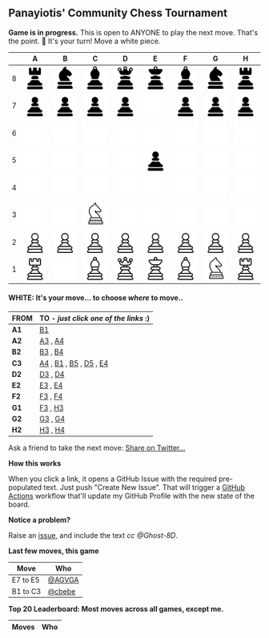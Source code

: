 <!--
**Ghost-8D/Ghost-8D** is a ✨ _special_ ✨ repository because its `README.md` (this file) appears on your GitHub profile.

Here are some ideas to get you started:

- 🔭 I’m currently working on ...
- 🌱 I’m currently learning ...
- 👯 I’m looking to collaborate on ...
- 🤔 I’m looking for help with ...
- 💬 Ask me about ...
- 📫 How to reach me: ...
- 😄 Pronouns: ...
- ⚡ Fun fact: ...
-->


## Panayiotis' Community Chess Tournament

**Game is in progress.** This is open to ANYONE to play the next move. That's the point. :wave:  It's your turn! Move a white piece.

|   | A | B | C | D | E | F | G | H |
| - | - | - | - | - | - | - | - | - |
| 8 | ![](https://raw.githubusercontent.com/Ghost-8D/Ghost-8D/master/chess_images/r.png) | ![](https://raw.githubusercontent.com/Ghost-8D/Ghost-8D/master/chess_images/n.png) | ![](https://raw.githubusercontent.com/Ghost-8D/Ghost-8D/master/chess_images/b.png) | ![](https://raw.githubusercontent.com/Ghost-8D/Ghost-8D/master/chess_images/q.png) | ![](https://raw.githubusercontent.com/Ghost-8D/Ghost-8D/master/chess_images/k.png) | ![](https://raw.githubusercontent.com/Ghost-8D/Ghost-8D/master/chess_images/b.png) | ![](https://raw.githubusercontent.com/Ghost-8D/Ghost-8D/master/chess_images/n.png) | ![](https://raw.githubusercontent.com/Ghost-8D/Ghost-8D/master/chess_images/r.png) |
| 7 | ![](https://raw.githubusercontent.com/Ghost-8D/Ghost-8D/master/chess_images/p.png) | ![](https://raw.githubusercontent.com/Ghost-8D/Ghost-8D/master/chess_images/p.png) | ![](https://raw.githubusercontent.com/Ghost-8D/Ghost-8D/master/chess_images/p.png) | ![](https://raw.githubusercontent.com/Ghost-8D/Ghost-8D/master/chess_images/p.png) | ![](https://raw.githubusercontent.com/Ghost-8D/Ghost-8D/master/chess_images/blank.png) | ![](https://raw.githubusercontent.com/Ghost-8D/Ghost-8D/master/chess_images/p.png) | ![](https://raw.githubusercontent.com/Ghost-8D/Ghost-8D/master/chess_images/p.png) | ![](https://raw.githubusercontent.com/Ghost-8D/Ghost-8D/master/chess_images/p.png) |
| 6 | ![](https://raw.githubusercontent.com/Ghost-8D/Ghost-8D/master/chess_images/blank.png) | ![](https://raw.githubusercontent.com/Ghost-8D/Ghost-8D/master/chess_images/blank.png) | ![](https://raw.githubusercontent.com/Ghost-8D/Ghost-8D/master/chess_images/blank.png) | ![](https://raw.githubusercontent.com/Ghost-8D/Ghost-8D/master/chess_images/blank.png) | ![](https://raw.githubusercontent.com/Ghost-8D/Ghost-8D/master/chess_images/blank.png) | ![](https://raw.githubusercontent.com/Ghost-8D/Ghost-8D/master/chess_images/blank.png) | ![](https://raw.githubusercontent.com/Ghost-8D/Ghost-8D/master/chess_images/blank.png) | ![](https://raw.githubusercontent.com/Ghost-8D/Ghost-8D/master/chess_images/blank.png) |
| 5 | ![](https://raw.githubusercontent.com/Ghost-8D/Ghost-8D/master/chess_images/blank.png) | ![](https://raw.githubusercontent.com/Ghost-8D/Ghost-8D/master/chess_images/blank.png) | ![](https://raw.githubusercontent.com/Ghost-8D/Ghost-8D/master/chess_images/blank.png) | ![](https://raw.githubusercontent.com/Ghost-8D/Ghost-8D/master/chess_images/blank.png) | ![](https://raw.githubusercontent.com/Ghost-8D/Ghost-8D/master/chess_images/p.png) | ![](https://raw.githubusercontent.com/Ghost-8D/Ghost-8D/master/chess_images/blank.png) | ![](https://raw.githubusercontent.com/Ghost-8D/Ghost-8D/master/chess_images/blank.png) | ![](https://raw.githubusercontent.com/Ghost-8D/Ghost-8D/master/chess_images/blank.png) |
| 4 | ![](https://raw.githubusercontent.com/Ghost-8D/Ghost-8D/master/chess_images/blank.png) | ![](https://raw.githubusercontent.com/Ghost-8D/Ghost-8D/master/chess_images/blank.png) | ![](https://raw.githubusercontent.com/Ghost-8D/Ghost-8D/master/chess_images/blank.png) | ![](https://raw.githubusercontent.com/Ghost-8D/Ghost-8D/master/chess_images/blank.png) | ![](https://raw.githubusercontent.com/Ghost-8D/Ghost-8D/master/chess_images/blank.png) | ![](https://raw.githubusercontent.com/Ghost-8D/Ghost-8D/master/chess_images/blank.png) | ![](https://raw.githubusercontent.com/Ghost-8D/Ghost-8D/master/chess_images/blank.png) | ![](https://raw.githubusercontent.com/Ghost-8D/Ghost-8D/master/chess_images/blank.png) |
| 3 | ![](https://raw.githubusercontent.com/Ghost-8D/Ghost-8D/master/chess_images/blank.png) | ![](https://raw.githubusercontent.com/Ghost-8D/Ghost-8D/master/chess_images/blank.png) | ![](https://raw.githubusercontent.com/Ghost-8D/Ghost-8D/master/chess_images/N.png) | ![](https://raw.githubusercontent.com/Ghost-8D/Ghost-8D/master/chess_images/blank.png) | ![](https://raw.githubusercontent.com/Ghost-8D/Ghost-8D/master/chess_images/blank.png) | ![](https://raw.githubusercontent.com/Ghost-8D/Ghost-8D/master/chess_images/blank.png) | ![](https://raw.githubusercontent.com/Ghost-8D/Ghost-8D/master/chess_images/blank.png) | ![](https://raw.githubusercontent.com/Ghost-8D/Ghost-8D/master/chess_images/blank.png) |
| 2 | ![](https://raw.githubusercontent.com/Ghost-8D/Ghost-8D/master/chess_images/P.png) | ![](https://raw.githubusercontent.com/Ghost-8D/Ghost-8D/master/chess_images/P.png) | ![](https://raw.githubusercontent.com/Ghost-8D/Ghost-8D/master/chess_images/P.png) | ![](https://raw.githubusercontent.com/Ghost-8D/Ghost-8D/master/chess_images/P.png) | ![](https://raw.githubusercontent.com/Ghost-8D/Ghost-8D/master/chess_images/P.png) | ![](https://raw.githubusercontent.com/Ghost-8D/Ghost-8D/master/chess_images/P.png) | ![](https://raw.githubusercontent.com/Ghost-8D/Ghost-8D/master/chess_images/P.png) | ![](https://raw.githubusercontent.com/Ghost-8D/Ghost-8D/master/chess_images/P.png) |
| 1 | ![](https://raw.githubusercontent.com/Ghost-8D/Ghost-8D/master/chess_images/R.png) | ![](https://raw.githubusercontent.com/Ghost-8D/Ghost-8D/master/chess_images/blank.png) | ![](https://raw.githubusercontent.com/Ghost-8D/Ghost-8D/master/chess_images/B.png) | ![](https://raw.githubusercontent.com/Ghost-8D/Ghost-8D/master/chess_images/Q.png) | ![](https://raw.githubusercontent.com/Ghost-8D/Ghost-8D/master/chess_images/K.png) | ![](https://raw.githubusercontent.com/Ghost-8D/Ghost-8D/master/chess_images/B.png) | ![](https://raw.githubusercontent.com/Ghost-8D/Ghost-8D/master/chess_images/N.png) | ![](https://raw.githubusercontent.com/Ghost-8D/Ghost-8D/master/chess_images/R.png) |

#### **WHITE:** It's your move... to choose _where_ to move..

| FROM | TO - _just click one of the links_ :) |
| ---- | -- |
| **A1** | [B1](https://github.com/Ghost-8D/Ghost-8D/issues/new?title=chess%7Cmove%7Ca1b1%7C3548&body=Just+push+%27Submit+new+issue%27.+You+don%27t+need+to+do+anything+else.) |
| **A2** | [A3](https://github.com/Ghost-8D/Ghost-8D/issues/new?title=chess%7Cmove%7Ca2a3%7C3548&body=Just+push+%27Submit+new+issue%27.+You+don%27t+need+to+do+anything+else.) , [A4](https://github.com/Ghost-8D/Ghost-8D/issues/new?title=chess%7Cmove%7Ca2a4%7C3548&body=Just+push+%27Submit+new+issue%27.+You+don%27t+need+to+do+anything+else.) |
| **B2** | [B3](https://github.com/Ghost-8D/Ghost-8D/issues/new?title=chess%7Cmove%7Cb2b3%7C3548&body=Just+push+%27Submit+new+issue%27.+You+don%27t+need+to+do+anything+else.) , [B4](https://github.com/Ghost-8D/Ghost-8D/issues/new?title=chess%7Cmove%7Cb2b4%7C3548&body=Just+push+%27Submit+new+issue%27.+You+don%27t+need+to+do+anything+else.) |
| **C3** | [A4](https://github.com/Ghost-8D/Ghost-8D/issues/new?title=chess%7Cmove%7Cc3a4%7C3548&body=Just+push+%27Submit+new+issue%27.+You+don%27t+need+to+do+anything+else.) , [B1](https://github.com/Ghost-8D/Ghost-8D/issues/new?title=chess%7Cmove%7Cc3b1%7C3548&body=Just+push+%27Submit+new+issue%27.+You+don%27t+need+to+do+anything+else.) , [B5](https://github.com/Ghost-8D/Ghost-8D/issues/new?title=chess%7Cmove%7Cc3b5%7C3548&body=Just+push+%27Submit+new+issue%27.+You+don%27t+need+to+do+anything+else.) , [D5](https://github.com/Ghost-8D/Ghost-8D/issues/new?title=chess%7Cmove%7Cc3d5%7C3548&body=Just+push+%27Submit+new+issue%27.+You+don%27t+need+to+do+anything+else.) , [E4](https://github.com/Ghost-8D/Ghost-8D/issues/new?title=chess%7Cmove%7Cc3e4%7C3548&body=Just+push+%27Submit+new+issue%27.+You+don%27t+need+to+do+anything+else.) |
| **D2** | [D3](https://github.com/Ghost-8D/Ghost-8D/issues/new?title=chess%7Cmove%7Cd2d3%7C3548&body=Just+push+%27Submit+new+issue%27.+You+don%27t+need+to+do+anything+else.) , [D4](https://github.com/Ghost-8D/Ghost-8D/issues/new?title=chess%7Cmove%7Cd2d4%7C3548&body=Just+push+%27Submit+new+issue%27.+You+don%27t+need+to+do+anything+else.) |
| **E2** | [E3](https://github.com/Ghost-8D/Ghost-8D/issues/new?title=chess%7Cmove%7Ce2e3%7C3548&body=Just+push+%27Submit+new+issue%27.+You+don%27t+need+to+do+anything+else.) , [E4](https://github.com/Ghost-8D/Ghost-8D/issues/new?title=chess%7Cmove%7Ce2e4%7C3548&body=Just+push+%27Submit+new+issue%27.+You+don%27t+need+to+do+anything+else.) |
| **F2** | [F3](https://github.com/Ghost-8D/Ghost-8D/issues/new?title=chess%7Cmove%7Cf2f3%7C3548&body=Just+push+%27Submit+new+issue%27.+You+don%27t+need+to+do+anything+else.) , [F4](https://github.com/Ghost-8D/Ghost-8D/issues/new?title=chess%7Cmove%7Cf2f4%7C3548&body=Just+push+%27Submit+new+issue%27.+You+don%27t+need+to+do+anything+else.) |
| **G1** | [F3](https://github.com/Ghost-8D/Ghost-8D/issues/new?title=chess%7Cmove%7Cg1f3%7C3548&body=Just+push+%27Submit+new+issue%27.+You+don%27t+need+to+do+anything+else.) , [H3](https://github.com/Ghost-8D/Ghost-8D/issues/new?title=chess%7Cmove%7Cg1h3%7C3548&body=Just+push+%27Submit+new+issue%27.+You+don%27t+need+to+do+anything+else.) |
| **G2** | [G3](https://github.com/Ghost-8D/Ghost-8D/issues/new?title=chess%7Cmove%7Cg2g3%7C3548&body=Just+push+%27Submit+new+issue%27.+You+don%27t+need+to+do+anything+else.) , [G4](https://github.com/Ghost-8D/Ghost-8D/issues/new?title=chess%7Cmove%7Cg2g4%7C3548&body=Just+push+%27Submit+new+issue%27.+You+don%27t+need+to+do+anything+else.) |
| **H2** | [H3](https://github.com/Ghost-8D/Ghost-8D/issues/new?title=chess%7Cmove%7Ch2h3%7C3548&body=Just+push+%27Submit+new+issue%27.+You+don%27t+need+to+do+anything+else.) , [H4](https://github.com/Ghost-8D/Ghost-8D/issues/new?title=chess%7Cmove%7Ch2h4%7C3548&body=Just+push+%27Submit+new+issue%27.+You+don%27t+need+to+do+anything+else.) |

Ask a friend to take the next move: [Share on Twitter...](https://twitter.com/share?text=I'm+playing+chess+on+a+GitHub+Profile+Readme!+Can+you+please+take+the+next+move+at+https://github.com/timburgan)

**How this works**

When you click a link, it opens a GitHub Issue with the required pre-populated text. Just push "Create New Issue". That will trigger a [GitHub Actions](https://github.blog/2020-07-03-github-action-hero-casey-lee/#getting-started-with-github-actions) workflow that'll update my GitHub Profile  with the new state of the board.

**Notice a problem?**

Raise an [issue](https://github.com/Ghost-8D/Ghost-8D/issues), and include the text _cc @Ghost-8D_.

**Last few moves, this game**

| Move  | Who |
| ----- | --- |
| E7 to E5 | [@AGVGA](https://github.com/AGVGA) |
| B1 to C3 | [@cbebe](https://github.com/cbebe) |

**Top 20 Leaderboard: Most moves across all games, except me.**

| Moves | Who |
| ----- | --- |
